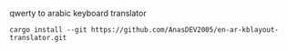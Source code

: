 qwerty to arabic keyboard translator

```cargo install --git https://github.com/AnasDEV2005/en-ar-kblayout-translator.git ```
